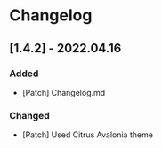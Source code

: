﻿# Changelog
## [1.4.2] - 2022.04.16
### Added
+ [Patch] Changelog.md
### Changed
+ [Patch] Used Citrus Avalonia theme
